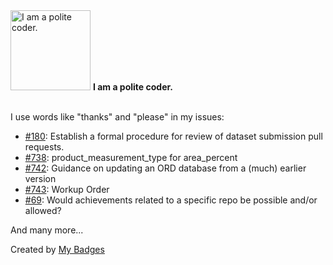 <img src="https://my-badges.github.io/my-badges/polite-coder.png" alt="I am a polite coder." title="I am a polite coder." width="128">
<strong>I am a polite coder.</strong>
<br><br>

I use words like "thanks" and "please" in my issues:

- <a href="https://github.com/open-reaction-database/ord-data/issues/180">#180</a>: Establish a formal procedure for review of dataset submission pull requests.
- <a href="https://github.com/open-reaction-database/ord-schema/issues/738">#738</a>: product_measurement_type for area_percent
- <a href="https://github.com/open-reaction-database/ord-schema/issues/742">#742</a>: Guidance on updating an ORD database from a (much) earlier version
- <a href="https://github.com/open-reaction-database/ord-schema/issues/743">#743</a>: Workup Order
- <a href="https://github.com/my-badges/my-badges/issues/69">#69</a>: Would achievements related to a specific repo be possible and/or allowed?

 And many more...


Created by <a href="https://github.com/my-badges/my-badges">My Badges</a>